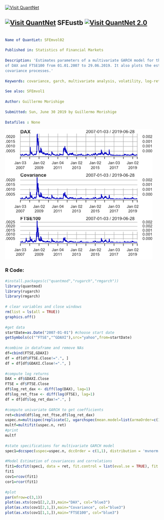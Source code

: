 
[<img src="https://github.com/QuantLet/Styleguide-and-FAQ/blob/master/pictures/banner.png" width="888" alt="Visit QuantNet">](http://quantlet.de/)

## [<img src="https://github.com/QuantLet/Styleguide-and-FAQ/blob/master/pictures/qloqo.png" alt="Visit QuantNet">](http://quantlet.de/) **SFEustb** [<img src="https://github.com/QuantLet/Styleguide-and-FAQ/blob/master/pictures/QN2.png" width="60" alt="Visit QuantNet 2.0">](http://quantlet.de/)

```yaml

Name of QuantLet: SFEmvol02

Published in: Statistics of Financial Markets

Description: 'Estimates parameters of a multivariate GARCH model for the daily log-returns 
of DAX and FTSE100 from 01.01.2007 to 29.06.2019. It also plots the estimated variance and 
covariance processes.'

Keywords: covariance, garch, multivariate analysis, volatility, log-returns

See also: SFEmvol1

Author: Guillermo Morishige

Submitted: Sun, June 30 2019 by Guillermo Morishige

Datafiles : None

```

![Picture1](SFEmvol02.png)


### R Code:
```r
#install.packages(c("quantmod","rugarch","rmgarch"))
library(quantmod)
library(rugarch)
library(rmgarch)

# clear variables and close windows
rm(list = ls(all = TRUE))
graphics.off()

#get data
startDate=as.Date("2007-01-01") #choose start date
getSymbols(c("^FTSE","^GDAXI"),src="yahoo",from=startDate)

#combine in dataframe and remove NAs
df=cbind(FTSE,GDAXI)
df = df[df$FTSE.Close!=".", ]
df = df[df$GDAXI.Close!=".", ]

#compute log returns
DAX = df$GDAXI.Close
FTSE = df$FTSE.Close
df$log_ret_dax <- diff(log(DAX), lag=1)
df$log_ret_ftse <- diff(log(FTSE), lag=1)
df = df[df$log_ret_dax!=".", ]

#compute univariate GARCH to get coefficients
ret=cbind(df$log_ret_ftse,df$log_ret_dax)
uspec.n=multispec(replicate(2, ugarchspec(mean.model=list(armaOrder=c(1,0)))))
multf=multifit(uspec.n, ret)
#print
multf

#state specifications for multivariate GARCH model
spec1=dccspec(uspec=uspec.n, dccOrder = c(1,1), distribution = 'mvnorm' )

#Model Estimation of covariances and correlations
fit1=dccfit(spec1, data = ret, fit.control = list(eval.se = TRUE), fit = multf)
fit1
cov1=rcov(fit1)
cor1=rcor(fit1)

#plot
par(mfrow=c(3,1))
plot(as.xts(cov1[2,2,]),main="DAX", col="blue3")
plot(as.xts(cov1[2,1,]),main="Covariance", col="blue3")
plot(as.xts(cov1[1,1,]),main="FTSE100", col="blue3")

```

